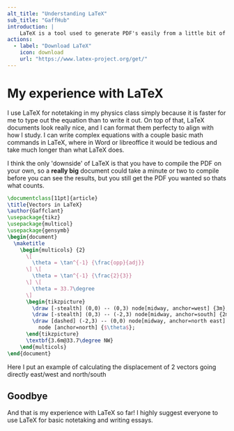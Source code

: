 ```yaml
---
alt_title: "Understanding LaTeX"
sub_title: "GaffHub"
introduction: |
    LaTeX is a tool used to generate PDF's easily from a little bit of LaTeX code. LaTeX allows packages and some logic as well, making it easy to write a complex PDF in only minutes.
actions:
  - label: "Download LaTeX"
    icon: download 
    url: "https://www.latex-project.org/get/"
---
```

# My experience with LaTeX

I use LaTeX for notetaking in my physics class simply because it is faster for me to type out the equation than to write it out. On top of that, LaTeX documents look really nice, and I can format them perfecty to align with how I study. I can write complex equations with a couple basic math commands in LaTeX, where in Word or libreoffice it would be tedious and take much longer than what LaTeX does. 

I think the only 'downside' of LaTeX is that you have to compile the PDF on your own, so a **really big** document could take a minute or two to compile before you can see the results, but you still get the PDF you wanted so thats what counts. 

```latex
\documentclass[11pt]{article}
\title{Vectors in LaTeX}
\author{Gaffclant}
\usepackage{tikz}
\usepackage{multicol}
\usepackage{gensymb}
\begin{document}
  \maketitle
    \begin{multicols} {2}
      \[
        \theta = \tan^{-1} {\frac{opp}{adj}}
      \] \[
        \theta = \tan^{-1} {\frac{2}{3}}
      \] \[
        \theta = 33.7\degree
      \]
      \begin{tikzpicture}
        \draw [-stealth] (0,0) -- (0,3) node[midway, anchor=west] {3m};
        \draw [-stealth] (0,3) -- (-2,3) node[midway, anchor=south] {2m};
        \draw [dashed] (-2,3) -- (0,0) node[midway, anchor=north east] {3.6m}
          node [anchor=north] {$\theta$};
      \end{tikzpicture}
      \textbf{3.6m@33.7\degree NW}
    \end{multicols}
\end{document}
```
Here I put an example of calculating the displacement of 2 vectors going directly east/west and north/south

## Goodbye
And that is my experience with LaTeX so far! I highly suggest everyone to use LaTeX for basic notetaking and writing essays. 
